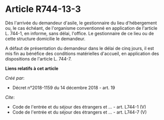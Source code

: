 # Article R744-13-3

Dès l'arrivée du demandeur d'asile, le gestionnaire du lieu d'hébergement ou, le cas échéant, de l'organisme conventionné en
application de l'article L. 744-1, en informe, sans délai, l'office. Le gestionnaire de ce lieu ou de cette structure
domicilie le demandeur. 

A défaut de présentation du demandeur dans le délai de cinq jours, il est mis fin au bénéfice des conditions matérielles
d'accueil, en application des dispositions de l'article L. 744-7.

**Liens relatifs à cet article**

_Créé par_:

  - Décret n°2018-1159 du 14 décembre 2018 - art. 19

_Cite_:

  - Code de l'entrée et du séjour des étrangers et ... - art. L744-1 (V)
  - Code de l'entrée et du séjour des étrangers et ... - art. L744-7 (V)

